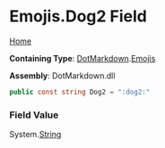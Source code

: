 # Emojis\.Dog2 Field

[Home](../../../README.md)

**Containing Type**: [DotMarkdown](../../README.md)\.[Emojis](../README.md)

**Assembly**: DotMarkdown\.dll

```csharp
public const string Dog2 = ":dog2:"
```

### Field Value

System\.[String](https://docs.microsoft.com/en-us/dotnet/api/system.string)